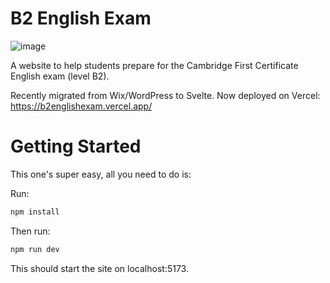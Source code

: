 # B2 English Exam

![image](https://user-images.githubusercontent.com/105861220/207057188-66297299-6f7a-4033-b43c-345a3ab13492.png)

A website to help students prepare for the Cambridge First Certificate English exam (level B2).

Recently migrated from Wix/WordPress to Svelte. Now deployed on Vercel: https://b2englishexam.vercel.app/

# Getting Started

This one's super easy, all you need to do is:

Run:
```bash
npm install
```

Then run:
```bash
npm run dev
```

This should start the site on localhost:5173. 
